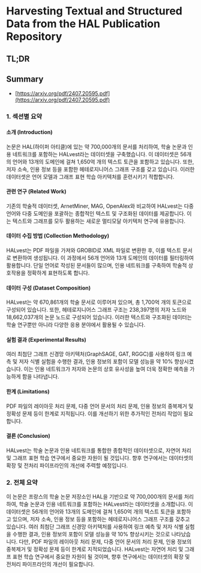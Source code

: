# Harvesting Textual and Structured Data from the HAL Publication Repository
## TL;DR
## Summary
- [https://arxiv.org/pdf/2407.20595.pdf](https://arxiv.org/pdf/2407.20595.pdf)

### 1. 섹션별 요약

#### 소개 (Introduction)
논문은 HAL(하이퍼 아티클)에 있는 약 700,000개의 문서를 처리하여, 학술 논문과 인용 네트워크를 포함하는 HALvest라는 데이터셋을 구축했습니다. 이 데이터셋은 56개의 언어와 13개의 도메인에 걸쳐 1,650억 개의 텍스트 토큰을 포함하고 있습니다. 또한, 저자 소속, 인용 정보 등을 포함한 헤테로지니어스 그래프 구조를 갖고 있습니다. 이러한 데이터셋은 언어 모델과 그래프 표현 학습 아키텍처를 훈련시키기 적합합니다.

#### 관련 연구 (Related Work)
기존의 학술적 데이터셋, ArnetMiner, MAG, OpenAlex와 비교하여 HALvest는 다중 언어와 다중 도메인을 포괄하는 종합적인 텍스트 및 구조화된 데이터를 제공합니다. 이는 텍스트와 그래프를 모두 활용하는 새로운 멀티모달 아키텍처 연구에 유용합니다.

#### 데이터 수집 방법 (Collection Methodology)
HALvest는 PDF 파일을 가져와 GROBID로 XML 파일로 변환한 후, 이를 텍스트 문서로 변환하여 생성됩니다. 이 과정에서 56개 언어와 13개 도메인의 데이터를 필터링하여 활용합니다. 단일 언어로 작성된 문서들이 많으며, 인용 네트워크를 구축하여 학술적 상호작용을 정확하게 표현하도록 합니다.

#### 데이터 구성 (Dataset Composition)
HALvest는 약 670,861개의 학술 문서로 이루어져 있으며, 총 1,700억 개의 토큰으로 구성되어 있습니다. 또한, 헤테로지니어스 그래프 구조는 238,397명의 저자 노드와 18,662,037개의 논문 노드로 구성되어 있습니다. 이러한 텍스트와 구조화된 데이터는 학술 연구뿐만 아니라 다양한 응용 분야에서 활용될 수 있습니다.

#### 실험 결과 (Experimental Results)
여러 최첨단 그래프 신경망 아키텍처(GraphSAGE, GAT, RGGC)를 사용하여 링크 예측 및 저자 식별 실험을 수행한 결과, 인용 정보의 포함이 모델 성능을 약 10% 향상시켰습니다. 이는 인용 네트워크가 저자와 논문의 상호 유사성을 높여 더욱 정확한 예측을 가능하게 함을 나타냅니다.

#### 한계 (Limitations)
PDF 파일의 레이아웃 처리 문제, 다중 언어 문서의 처리 문제, 인용 정보의 중복제거 및 정확성 문제 등이 한계로 지적됩니다. 이를 개선하기 위한 추가적인 전처리 작업이 필요합니다.

#### 결론 (Conclusion)
HALvest는 학술 논문과 인용 네트워크를 통합한 종합적인 데이터셋으로, 자연어 처리 및 그래프 표현 학습 연구에서 중요한 자원이 될 것입니다. 향후 연구에서는 데이터셋의 확장 및 전처리 파이프라인의 개선에 주력할 예정입니다.

### 2. 전체 요약

이 논문은 프랑스의 학술 논문 저장소인 HAL을 기반으로 약 700,000개의 문서를 처리하여, 학술 논문과 인용 네트워크를 포함하는 HALvest라는 데이터셋을 소개합니다. 이 데이터셋은 56개의 언어와 13개의 도메인에 걸쳐 1,650억 개의 텍스트 토큰을 포함하고 있으며, 저자 소속, 인용 정보 등을 포함하는 헤테로지니어스 그래프 구조를 갖추고 있습니다. 여러 최첨단 그래프 신경망 아키텍처를 사용하여 링크 예측 및 저자 식별 실험을 수행한 결과, 인용 정보의 포함이 모델 성능을 약 10% 향상시키는 것으로 나타났습니다. 다만, PDF 파일의 레이아웃 처리 문제, 다중 언어 문서의 처리 문제, 인용 정보의 중복제거 및 정확성 문제 등이 한계로 지적되었습니다. HALvest는 자연어 처리 및 그래프 표현 학습 연구에서 중요한 자원이 될 것이며, 향후 연구에서는 데이터셋의 확장 및 전처리 파이프라인의 개선이 필요합니다.

